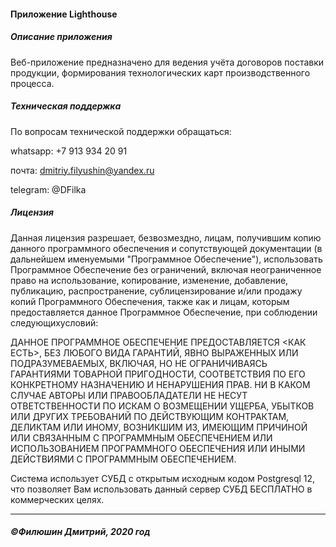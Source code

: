 #### Приложение Lighthouse

##### Описание приложения

Веб-приложение предназначено для ведения учёта договоров поставки продукции, формирования технологических карт производственного процесса.


##### Техническая поддержка

По вопросам технической поддержки обращаться:

whatsapp: +7 913 934 20 91

почта: dmitriy.filyushin@yandex.ru

telegram: @DFilka


##### Лицензия

Данная лицензия разрешает, безвозмездно, лицам, получившим копию данного программного обеспечения и  сопутствующей документации (в дальнейшем 
именуемыми "Программное Обеспечение"), использовать Программное  Обеспечение без 
ограничений, включая неограниченное право на использование, копирование, изменение,  добавление, публикацию, 
распространение,  сублицензирование и/или продажу копий Программного Обеспечения, также как и лицам, которым предоставляется данное Программное 
Обеспечение, при соблюдении следующихусловий:

ДАННОЕ ПРОГРАММНОЕ ОБЕСПЕЧЕНИЕ ПРЕДОСТАВЛЯЕТСЯ <КАК ЕСТЬ>, БЕЗ  ЛЮБОГО ВИДА ГАРАНТИЙ, ЯВНО  ВЫРАЖЕННЫХ ИЛИ ПОДРАЗУМЕВАЕМЫХ, 
ВКЛЮЧАЯ, НО НЕ  ОГРАНИЧИВАЯСЬ ГАРАНТИЯМИ ТОВАРНОЙ ПРИГОДНОСТИ, СООТВЕТСТВИЯ ПО ЕГО КОНКРЕТНОМУ НАЗНАЧЕНИЮ И  НЕНАРУШЕНИЯ 
ПРАВ. НИ В КАКОМ СЛУЧАЕ АВТОРЫ ИЛИ ПРАВООБЛАДАТЕЛИ НЕ НЕСУТ ОТВЕТСТВЕННОСТИ ПО ИСКАМ О ВОЗМЕЩЕНИИ УЩЕРБА, УБЫТКОВ ИЛИ 
ДРУГИХ ТРЕБОВАНИЙ ПО ДЕЙСТВУЮЩИМ КОНТРАКТАМ, ДЕЛИКТАМ ИЛИ ИНОМУ, ВОЗНИКШИМ ИЗ, ИМЕЮЩИМ ПРИЧИНОЙ ИЛИ СВЯЗАННЫМ С 
ПРОГРАММНЫМ ОБЕСПЕЧЕНИЕМ ИЛИ ИСПОЛЬЗОВАНИЕМ ПРОГРАММНОГО ОБЕСПЕЧЕНИЯ ИЛИ ИНЫМИ ДЕЙСТВИЯМИ С ПРОГРАММНЫМ 
ОБЕСПЕЧЕНИЕМ.

Система использует СУБД с открытым исходным кодом Postgresql 12, что позволяет 
Вам использовать данный сервер СУБД  БЕСПЛАТНО в коммерческих целях.


----

##### ©Филюшин Дмитрий, 2020 год
